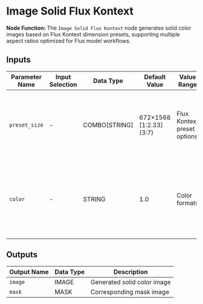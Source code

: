 # Image Solid Flux Kontext

**Node Function:** The `Image Solid Flux Kontext` node generates solid color images based on Flux Kontext dimension presets, supporting multiple aspect ratios optimized for Flux model workflows.

## Inputs

| Parameter Name | Input Selection | Data Type | Default Value | Value Range | Description |
| -------------- | --------------- | --------- | ------------- | ----------- | ----------- |
| `preset_size` | - | COMBO[STRING] | 672×1568 [1:2.33] (3:7) | Flux Kontext preset options | Preset size selection optimized for Flux model, includes ratios from 1:2.33 to 2.33:1 |
| `color` | - | STRING | 1.0 | Color formats | Image color, supports grayscale (0.0-1.0), hex (#RRGGBB), and RGB (R,G,B) formats |

## Outputs

| Output Name | Data Type | Description |
|-------------|-----------|-------------|
| `image` | IMAGE | Generated solid color image |
| `mask` | MASK | Corresponding mask image |